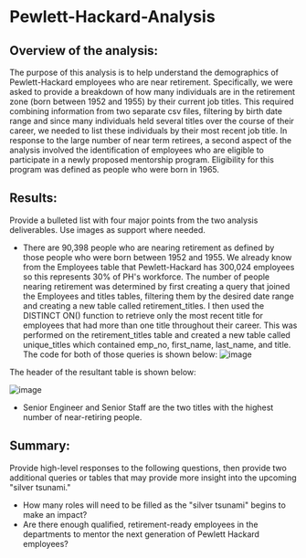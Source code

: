 # Pewlett-Hackard-Analysis

## Overview of the analysis: 
The purpose of this analysis is to help understand the demographics of Pewlett-Hackard employees who are near retirement.  Specifically, we were asked to provide a breakdown of how many individuals are in the retirement zone (born between 1952 and 1955) by their current job titles.  This required combining information from two separate csv files, filtering by birth date range and since many individuals held several titles over the course of their career, we needed to list these individuals by their most recent job title.  In response to the large number of near term retirees, a second aspect of the analysis involved the identification of employees who are eligible to participate in a newly proposed mentorship program.  Eligibility for this program was defined as people who were born in 1965.

## Results: 
Provide a bulleted list with four major points from the two analysis deliverables. Use images as support where needed.

- There are 90,398 people who are nearing retirement as defined by those people who were born between 1952 and 1955.  We already know from the Employees table that Pewlett-Hackard has 300,024 employees so this represents 30% of PH's workforce.  The number of people nearing retirement was determined by first creating a query that joined the Employees and titles tables, filtering them by the desired date range and creating a new table called retirement_titles. I then used the DISTINCT ON() function to retrieve only the most recent title for employees that had more than one title throughout their career.  This was performed on the retirement_titles table and created a new table called unique_titles which contained emp_no, first_name, last_name, and title.  The code for both of those queries is shown below:
  ![image](https://user-images.githubusercontent.com/90977689/140315685-7c25c42e-12fa-4d24-ba6a-d6f5e6c813ea.png)

The header of the resultant table is shown below:

![image](https://user-images.githubusercontent.com/90977689/140316455-fe0a392b-495b-42f2-bf11-76ab7b542dcb.png)

- Senior Engineer and Senior Staff are the two titles with the highest number of near-retiring people.  

## Summary: 
Provide high-level responses to the following questions, then provide two additional queries or tables that may provide more insight into the upcoming "silver tsunami."

- How many roles will need to be filled as the "silver tsunami" begins to make an impact?
- Are there enough qualified, retirement-ready employees in the departments to mentor the next generation of Pewlett Hackard employees?
